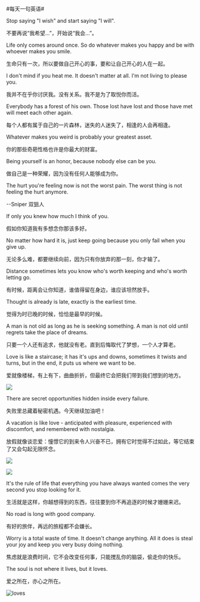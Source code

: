 #每天一句英语#

Stop saying "I wish" and start saying "I will".

不要再说“我希望...”，开始说“我会...”。

Life only comes around once. So do whatever makes you happy and be with whoever makes you smile.

生命只有一次，所以要做自己开心的事，要和让自己开心的人在一起。

I don't mind if you heat me. It doesn't matter at all. I'm not living to please you.

我并不在乎你讨厌我。没有关系。我不是为了取悦你而活。

Everybody has a forest of his own. Those lost have lost and those have met will meet each other again.

每个人都有属于自己的一片森林，迷失的人迷失了，相逢的人会再相逢。

Whatever makes you weird is probably your greatest asset.

你的那些奇葩性格也许是你最大的财富。

Being yourself is an honor, because nobody else can be you.

做自己是一种荣耀，因为没有任何人能够成为你。

The hurt you're feeling now is not the worst pain. The worst thing is not feeling the hurt anymore.

--Sniper 双狙人

If only you knew how much I think of you.

假如你知道我有多想念你那该多好。

No matter how hard it is, just keep going because you only fail when you give up.

无论多么难，都要继续向前，因为只有你放弃的那一刻，你才输了。

Distance sometimes lets you know who's worth keeping and who's worth letting go.

有时候，距离会让你知道，谁值得留在身边，谁应该坦然放手。

Thought is already is late, exactly is the earliest time.

觉得为时已晚的时候，恰恰是最早的时候。

A man is not old as long as he is seeking something. A man is not old until regrets take the place of dreams.

只要一个人还有追求，他就没有老。直到后悔取代了梦想，一个人才算老。

Love is like a staircase; it has it's ups and downs, sometimes it twists and turns, but in the end, it puts us where we want to be.

爱就像楼梯，有上有下，曲曲折折，但最终它会把我们带到我们想到的地方。

![](http://ww2.sinaimg.cn/mw690/714d3dd0gw1f8qly4853jj20dw0jdadq.jpg)

There are secret opportunities hidden inside every failure.

失败里总藏着秘密机遇。今天继续加油吧！

A vacation is like love - anticipated with pleasure, experienced with discomfort, and remembered with nostalgia.

放假就像谈恋爱：憧憬它的到来令人兴奋不已，拥有它时觉得不过如此，等它结束了又会勾起无限怀念。


![](http://ww1.sinaimg.cn/mw690/714d3dd0gw1f95ex48kvhj20cf0c9777.jpg)

![](http://ww4.sinaimg.cn/mw690/84f909afjw1f95e9j71goj20dc0d7abb.jpg)

It's the rule of life that everything you have always wanted comes the very second you stop looking for it.

生活就是这样，你越想得到的东西，往往要到你不再追逐的时候才姗姗来迟。

No road is long with good company.

有好的旅伴，再远的旅程都不会嫌长。

Worry is a total waste of time. It doesn't change anything. All it does is steal your joy and keep you very busy doing nothing.

焦虑就是浪费时间，它不会改变任何事，只能搅乱你的脑袋，偷走你的快乐。

The soul is not where it lives, but it loves.

爱之所在，亦心之所在。

![loves](http://ww3.sinaimg.cn/mw690/714d3dd0gw1f9ddm5pkwpj20c8096myp.jpg "")
